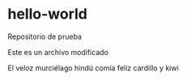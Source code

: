 # hello-world
Repositorio de prueba

Este es un archivo modificado 

El veloz murciélago hindú comía feliz cardillo y kiwi
